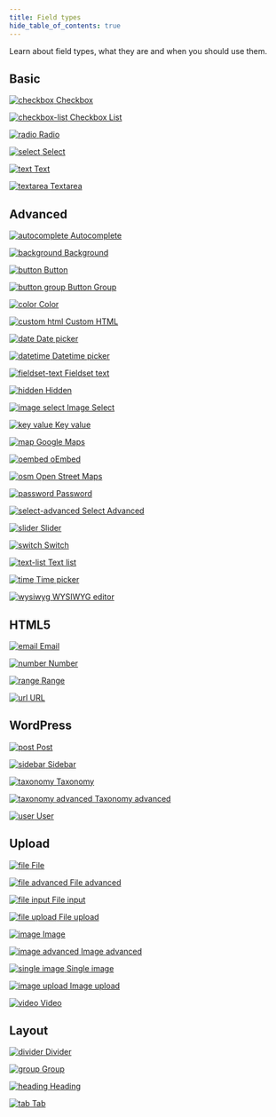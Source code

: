 ```yaml
---
title: Field types
hide_table_of_contents: true
---
```


Learn about field types, what they are and when you should use them.

## Basic

<div className="thumbs thumbs-basic">

[![checkbox](/thumbs/checkbox.png) <span className="thumb_text">Checkbox</span>](/fields/checkbox/)

[![checkbox-list](/thumbs/checkbox-list.png) <span className="thumb_text">Checkbox List</span>](/fields/checkbox-list/)

[![radio](/thumbs/radio.png) <span className="thumb_text">Radio</span>](/fields/radio/)

[![select](/thumbs/select.png) <span className="thumb_text">Select</span>](/fields/select/)

[![text](/thumbs/text.png) <span className="thumb_text">Text</span>](/fields/text/)

[![textarea](/thumbs/textarea.png) <span className="thumb_text">Textarea</span>](/fields/textarea/)

</div>

## Advanced

<div className="thumbs thumbs-advanced">

[![autocomplete](/thumbs/autocomplete.png) <span className="thumb_text">Autocomplete</span>](/fields/autocomplete/)

[![background](/thumbs/background.png) <span className="thumb_text">Background</span>](/fields/background/)

[![button](/thumbs/button.png) <span className="thumb_text">Button</span>](/fields/button/)

[![button group](/thumbs/button-group.png) <span className="thumb_text">Button Group</span>](/fields/button-group/)

[![color](/thumbs/color.png) <span className="thumb_text">Color</span>](/fields/color/)

[![custom html](/thumbs/custom-html.png) <span className="thumb_text">Custom HTML</span>](/fields/custom-html/)

[![date](/thumbs/date.png) <span className="thumb_text">Date picker</span>](/fields/date/)

[![datetime](/thumbs/datetime.png) <span className="thumb_text">Datetime picker</span>](/fields/datetime/)

[![fieldset-text](/thumbs/fieldset-text.png) <span className="thumb_text">Fieldset text</span>](/fields/fieldset-text/)

[![hidden](/thumbs/hidden.png) <span className="thumb_text">Hidden</span>](/fields/hidden/)

[![image select](/thumbs/image-select.png) <span className="thumb_text">Image Select</span>](/fields/image-select/)

[![key value](/thumbs/key-value.png) <span className="thumb_text">Key value</span>](/fields/key-value/)

[![map](/thumbs/map.png) <span className="thumb_text">Google Maps</span>](/fields/map/)

[![oembed](/thumbs/oembed.png) <span className="thumb_text">oEmbed</span>](/fields/oembed/)

[![osm](/thumbs/osm.png) <span className="thumb_text">Open Street Maps</span>](/fields/osm/)

[![password](/thumbs/password.png) <span className="thumb_text">Password</span>](/fields/password/)

[![select-advanced](/thumbs/select-advanced.png) <span className="thumb_text">Select Advanced</span>](/fields/select-advanced/)

[![slider](/thumbs/slider.png) <span className="thumb_text">Slider</span>](/fields/slider/)

[![switch](/thumbs/switch.png) <span className="thumb_text">Switch</span>](/fields/switch/)

[![text-list](/thumbs/text-list.png) <span className="thumb_text">Text list</span>](/fields/text-list/)

[![time](/thumbs/time.png) <span className="thumb_text">Time picker</span>](/fields/time/)

[![wysiwyg](/thumbs/wysiwyg.png) <span className="thumb_text">WYSIWYG editor</span>](/fields/wysiwyg/)

</div>

## HTML5

<div className="thumbs thumbs-html5">

[![email](/thumbs/email.png) <span className="thumb_text">Email</span>](/fields/email/)

[![number](/thumbs/number.png) <span className="thumb_text">Number</span>](/fields/number/)

[![range](/thumbs/range.png) <span className="thumb_text">Range</span>](/fields/range/)

[![url](/thumbs/url.png) <span className="thumb_text">URL</span>](/fields/url/)

</div>

## WordPress

<div className="thumbs thumbs-wordpress">

[![post](/thumbs/post.png) <span className="thumb_text">Post</span>](/fields/post/)

[![sidebar](/thumbs/sidebar.png) <span className="thumb_text">Sidebar</span>](/fields/sidebar/)

[![taxonomy](/thumbs/taxonomy.png) <span className="thumb_text">Taxonomy</span>](/fields/taxonomy/)

[![taxonomy advanced](/thumbs/taxonomy-advanced.png) <span className="thumb_text">Taxonomy advanced</span>](/fields/taxonomy-advanced/)

[![user](/thumbs/user.png) <span className="thumb_text">User</span>](/fields/user/)

</div>

## Upload

<div className="thumbs thumbs-upload">

[![file](/thumbs/file.png) <span className="thumb_text">File</span>](/fields/file/)

[![file advanced](/thumbs/file-advanced.png) <span className="thumb_text">File advanced</span>](/fields/file-advanced/)

[![file input](/thumbs/file-input.png) <span className="thumb_text">File input</span>](/fields/file-input/)

[![file upload](/thumbs/file-upload.png) <span className="thumb_text">File upload</span>](/fields/file-upload/)

[![image](/thumbs/image.png) <span className="thumb_text">Image</span>](/fields/image/)

[![image advanced](/thumbs/image-advanced.png) <span className="thumb_text">Image advanced</span>](/fields/image-advanced/)

[![single image](/thumbs/single-image.png) <span className="thumb_text">Single image</span>](/fields/single-image/)

[![image upload](/thumbs/image-upload.png) <span className="thumb_text">Image upload</span>](/fields/image-upload/)

[![video](/thumbs/video.png) <span className="thumb_text">Video</span>](/fields/video/)

</div>

## Layout

<div className="thumbs thumbs-layout">

[![divider](/thumbs/divider.png) <span className="thumb_text">Divider</span>](/fields/divider/)

[![group](/thumbs/group.png) <span className="thumb_text">Group</span>](/extensions/meta-box-group/)

[![heading](/thumbs/heading.png) <span className="thumb_text">Heading</span>](/fields/heading/)

[![tab](/thumbs/tab.png) <span className="thumb_text">Tab</span>](/extensions/meta-box-tabs/)

</div>